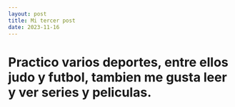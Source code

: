 ```yaml
---
layout: post
title: Mi tercer post
date: 2023-11-16
---
```


# Practico varios deportes, entre ellos judo y futbol, tambien me gusta leer y ver series y peliculas.
